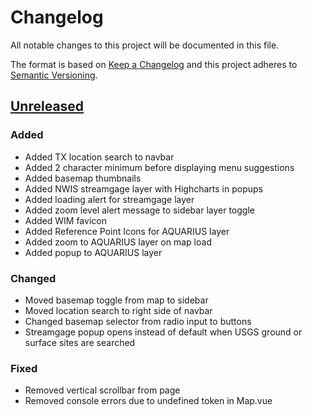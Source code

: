 # Changelog

All notable changes to this project will be documented in this file.

The format is based on [Keep a Changelog](http://keepachangelog.com/en/1.0.0/)
and this project adheres to [Semantic Versioning](http://semver.org/spec/v2.0.0.html).

## [Unreleased](https://github.com/USGS-WiM/Thresholds/tree/dev)

### Added

-   Added TX location search to navbar
-   Added 2 character minimum before displaying menu suggestions
-   Added basemap thumbnails
-   Added NWIS streamgage layer with Highcharts in popups
-   Added loading alert for streamgage layer
-   Added zoom level alert message to sidebar layer toggle
-   Added WIM favicon
-   Added Reference Point Icons for AQUARIUS layer
-   Added zoom to AQUARIUS layer on map load
-   Added popup to AQUARIUS layer

### Changed

-   Moved basemap toggle from map to sidebar
-   Moved location search to right side of navbar
-   Changed basemap selector from radio input to buttons
-   Streamgage popup opens instead of default when USGS ground or surface sites are searched

### Fixed

-   Removed vertical scrollbar from page
-   Removed console errors due to undefined token in Map.vue